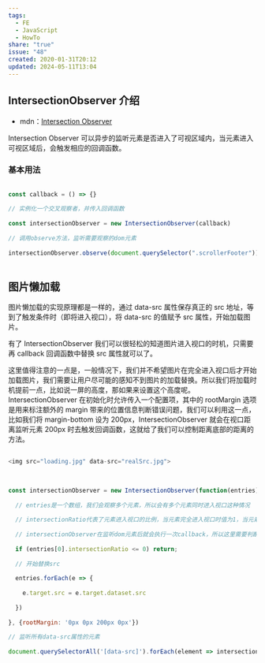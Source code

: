 ```yaml
---
tags:
  - FE
  - JavaScript
  - HowTo
share: "true"
issue: "48"
created: 2020-01-31T20:12
updated: 2024-05-11T13:04
---
```

  
## IntersectionObserver 介绍  
  
- mdn：[Intersection Observer](https://developer.mozilla.org/zh-CN/docs/Web/API/IntersectionObserver)  
  
Intersection Observer 可以异步的监听元素是否进入了可视区域内，当元素进入可视区域后，会触发相应的回调函数。  
  
### 基本用法  
  
```javascript  
const callback = () => {}  
// 实例化一个交叉观察者，并传入回调函数  
const intersectionObserver = new IntersectionObserver(callback)  
// 调用observe方法，监听需要观察的dom元素  
intersectionObserver.observe(document.querySelector(".scrollerFooter"))  
```  
  
## 图片懒加载  
  
图片懒加载的实现原理都是一样的，通过 data-src 属性保存真正的 src 地址，等到了触发条件时（即将进入视口），将 data-src 的值赋予 src 属性，开始加载图片。  
  
有了 IntersectionObserver 我们可以很轻松的知道图片进入视口的时机，只需要再 callback 回调函数中替换 src 属性就可以了。  
  
这里值得注意的一点是，一般情况下，我们并不希望图片在完全进入视口后才开始加载图片，我们需要让用户尽可能的感知不到图片的加载替换。所以我们将加载时机提前一点，比如说一屏的高度，那如果来设置这个高度呢。IntersectionObserver 在初始化时允许传入一个配置项，其中的 rootMargin 选项是用来标注额外的 margin 带来的位置信息判断错误问题，我们可以利用这一点，比如我们将 margin-bottom 设为 200px，IntersectionObserver 就会在视口距离监听元素 200px 时去触发回调函数，这就给了我们可以控制距离底部的距离的方法。  
  
```javascript  
<img src="loading.jpg" data-src="realSrc.jpg">  
  
const intersectionObserver = new IntersectionObserver(function(entries) {  
  // entries是一个数组，我们会观察多个元素，所以会有多个元素同时进入视口这种情况  
  // intersectionRatio代表了元素进入视口的比例，当元素完全进入视口时值为1，当元素没有进入视口时值为0  
  // intersectionObserver在监听dom元素后就会执行一次callback，所以这里需要判断一下  
  if (entries[0].intersectionRatio <= 0) return;  
  // 开始替换src  
  entries.forEach(e => {  
    e.target.src = e.target.dataset.src  
  })  
}, {rootMargin: '0px 0px 200px 0px'})  
// 监听所有data-src属性的元素  
document.querySelectorAll('[data-src]').forEach(element => intersectionObserver.observe(element))  
```  
